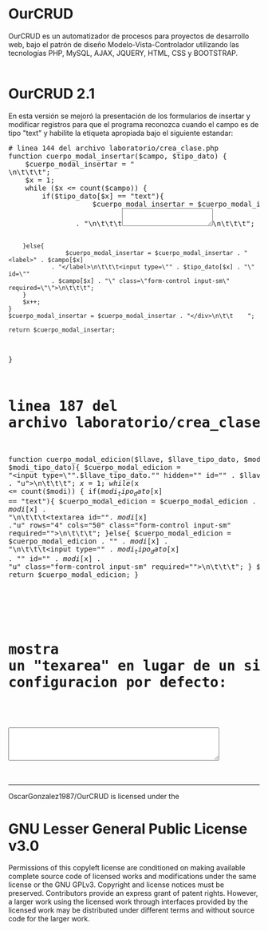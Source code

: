 # OurCRUD 
OurCRUD es un automatizador de procesos para proyectos de desarrollo web, bajo el patrón de diseño Modelo-Vista-Controlador utilizando las tecnologías PHP, MySQL, AJAX, JQUERY, HTML, CSS y BOOTSTRAP.<br/><br/>
# OurCRUD 2.1
En esta versión se mejoró la presentación de los formularios de insertar y modificar registros para que el programa reconozca cuando el campo es de tipo "text" y habilite la etiqueta apropiada bajo el siguiente estandar:<br>

<pre>
# linea 144 del archivo laboratorio/crea_clase.php
function cuerpo_modal_insertar($campo, $tipo_dato) {
    $cuerpo_modal_insertar = "<div class=\"modal-body\">\n\t\t\t";
    $x = 1;
    while ($x <= count($campo)) {
        if($tipo_dato[$x] == "text"){
                    $cuerpo_modal_insertar = $cuerpo_modal_insertar . "<label>" . $campo[$x]
                . "</label>\n\t\t\t<textarea id=\"". $campo[$x] ."\" rows=\"4\" cols=\"50\""
                . "class=\"form-control input-sm\" required=\"\"></textarea>\n\t\t\t";
        }else{
                    $cuerpo_modal_insertar = $cuerpo_modal_insertar . "<label>" . $campo[$x]
                . "</label>\n\t\t\t<input type=\"" . $tipo_dato[$x] . "\" id=\""
                . $campo[$x] . "\" class=\"form-control input-sm\" required=\"\">\n\t\t\t";
        }
        $x++;
    }
    $cuerpo_modal_insertar = $cuerpo_modal_insertar . "</div>\n\t\t    ";

    return $cuerpo_modal_insertar;
}
# linea 187 del archivo laboratorio/crea_clase.php
function cuerpo_modal_edicion($llave, $llave_tipo_dato, $modi, $modi_tipo_dato){
    $cuerpo_modal_edicion = "<input type=\"".$llave_tipo_dato."\" hidden=\"\" id=\"" . $llave . "u\">\n\t\t\t";
    $x = 1;
    while ($x <= count($modi)) {
        if($modi_tipo_dato[$x] == "text"){
            $cuerpo_modal_edicion = $cuerpo_modal_edicion . "<label>" . $modi[$x] . "</label>\n\t\t\t<textarea id=\"". $modi[$x] ."u\" rows=\"4\" cols=\"50\" class=\"form-control input-sm\" required=\"\"></textarea>\n\t\t\t";
        }else{
            $cuerpo_modal_edicion = $cuerpo_modal_edicion . "<label>" . $modi[$x] . "</label>\n\t\t\t<input type=\"" . $modi_tipo_dato[$x] . "\" id=\"" . $modi[$x] . "u\" class=\"form-control input-sm\" required=\"\">\n\t\t\t";
        }
        $x++;
    }
    return $cuerpo_modal_edicion;
}


# 
# mostra un "texarea" en lugar de un simple cuadro de texto, bajo la siguiente configuracion por defecto:
# <textarea id="id_campo" rows="4" cols="50" class="form-control input-sm" required=""></textarea>
</pre>
<hr/>


OscarGonzalez1987/OurCRUD is licensed under the
# GNU Lesser General Public License v3.0
Permissions of this copyleft license are conditioned on making available complete source code of licensed works and modifications under the same license or the GNU GPLv3. Copyright and license notices must be preserved. Contributors provide an express grant of patent rights. However, a larger work using the licensed work through interfaces provided by the licensed work may be distributed under different terms and without source code for the larger work.
